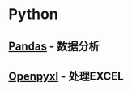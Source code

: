 # Python

## [Pandas](https://pypi.org/project/pandas/) - 数据分析

## [Openpyxl](https://pypi.org/project/openpyxl/) - 处理EXCEL

